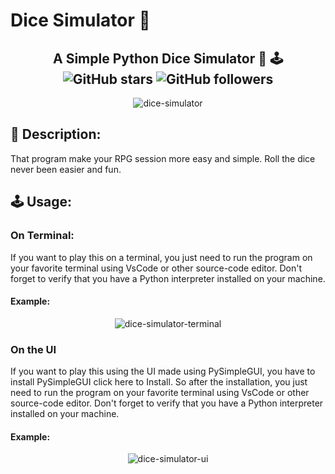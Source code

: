 # Dice Simulator 🎲
 > 
<h2 align="center" >
    A Simple Python Dice Simulator 🧩 🕹️ <br>
    <img alt="GitHub stars" src="https://img.shields.io/github/stars/BrantLauro/dice-simulator?style=social">
    <img alt="GitHub followers" src="https://img.shields.io/github/followers/BrantLauro?label=Follow%20me%20%3A%29&style=social">
</h2>
<p align="center">
    <img alt="dice-simulator" src="https://user-images.githubusercontent.com/60024796/117060024-d4612280-acf6-11eb-9046-89f93396c60c.png">
</p>

## 💭 Description:

<p>
   That program make your RPG session more easy and simple. Roll the dice never been easier and fun.
</p>

## 🕹️ Usage:

### On Terminal:

<p>
  If you want to play this on a terminal, you just need to run the program on your favorite terminal using VsCode or other source-code editor. Don't forget to verify that you have a Python interpreter installed on your machine.
</p>

#### Example:

<p align = "center">
<img alt="dice-simulator-terminal" src="https://user-images.githubusercontent.com/60024796/117061849-10958280-acf9-11eb-8c2c-e95ecc1e8cca.png">
</p>

### On the UI
<p>
  If you want to play this using the UI made using PySimpleGUI, you have to install PySimpleGUI <a>click here to Install</a>. So after the installation, you just need to run the program on your favorite terminal using VsCode or other source-code editor. Don't forget to verify that you have a Python interpreter installed on your machine.
 </p>

#### Example:
<p align= "center">
<img alt="dice-simulator-ui" src="https://user-images.githubusercontent.com/60024796/117062484-dbd5fb00-acf9-11eb-9daf-197e72a20bf2.png">
</p>
